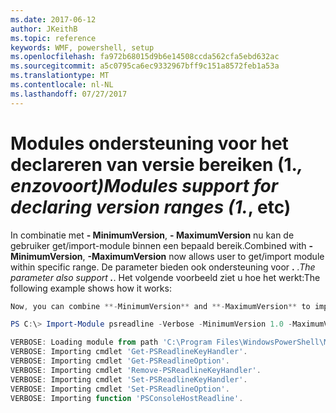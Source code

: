 ```yaml
---
ms.date: 2017-06-12
author: JKeithB
ms.topic: reference
keywords: WMF, powershell, setup
ms.openlocfilehash: fa972b68015d9b6e14508ccda562cfa5ebd632ac
ms.sourcegitcommit: a5c0795ca6ec9332967bff9c151a8572feb1a53a
ms.translationtype: MT
ms.contentlocale: nl-NL
ms.lasthandoff: 07/27/2017
---
```

# <a name="modules-support-for-declaring-version-ranges-1-etc"></a><span data-ttu-id="bcdfe-102">Modules ondersteuning voor het declareren van versie bereiken (1.*, enzovoort)</span><span class="sxs-lookup"><span data-stu-id="bcdfe-102">Modules support for declaring version ranges (1.*, etc)</span></span>
<span data-ttu-id="bcdfe-103">In combinatie met **- MinimumVersion**, **- MaximumVersion** nu kan de gebruiker get/import-module binnen een bepaald bereik.</span><span class="sxs-lookup"><span data-stu-id="bcdfe-103">Combined with **-MinimumVersion**, **-MaximumVersion** now allows user to get/import module within specific range.</span></span> <span data-ttu-id="bcdfe-104">De parameter bieden ook ondersteuning voor **.** *.</span><span class="sxs-lookup"><span data-stu-id="bcdfe-104">The parameter also support **.***.</span></span> <span data-ttu-id="bcdfe-105">Het volgende voorbeeld ziet u hoe het werkt:</span><span class="sxs-lookup"><span data-stu-id="bcdfe-105">The following example shows how it works:</span></span>

```powershell
Now, you can combine **-MinimumVersion** and **-MaximumVersion** to import module within specific range:

PS C:\> Import-Module psreadline -Verbose -MinimumVersion 1.0 -MaximumVersion 1.2.*

VERBOSE: Loading module from path 'C:\Program Files\WindowsPowerShell\Modules\psreadline\1.1\psreadline.psd1'.
VERBOSE: Importing cmdlet 'Get-PSReadlineKeyHandler'.
VERBOSE: Importing cmdlet 'Get-PSReadlineOption'.
VERBOSE: Importing cmdlet 'Remove-PSReadlineKeyHandler'.
VERBOSE: Importing cmdlet 'Set-PSReadlineKeyHandler'.
VERBOSE: Importing cmdlet 'Set-PSReadlineOption'.
VERBOSE: Importing function 'PSConsoleHostReadline'.
```

